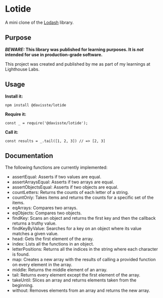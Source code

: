 # Lotide

A mini clone of the [Lodash](https://lodash.com) library.

## Purpose

**_BEWARE:_ This library was published for learning purposes. It is _not_ intended for use in production-grade software.**

This project was created and published by me as part of my learnings at Lighthouse Labs. 

## Usage

**Install it:**

`npm install @davisste/lotide`

**Require it:**

`const _ = require('@davisste/lotide');`

**Call it:**

`const results = _.tail([1, 2, 3]) // => [2, 3]`

## Documentation

The following functions are currently implemented:

* assertEqual: Asserts if two values are equal.
* assertArraysEqual: Asserts if two arrays are equal.
* assertObjectsEqual: Asserts if two objects are equal.
* countLetters: Returns the counts of each letter of a string.
* countOnly: Takes items and returns the counts for a specific set of the items.
* eqArrays: Compares two arrays.
* eqObjects: Compares two objects.
* findKey: Scans an object and returns the first key and then the callback returns a truthy value.
* findKeyByValue: Searches for a key on an object where its value matches a given value.
* head: Gets the first element of the array.
* index: Lists all the functions in an object.
* letterPositions: Returns all the indices in the string where each character is found.
* map: Creates a new array with the results of calling a provided function on every element in the array.
* middle: Returns the middle element of an array.
* tail: Returns every element except the first element of the array.
* takeUntil: Slices an array and returns elements taken from the beginning.
* without: Removes elements from an array and returns the new array.